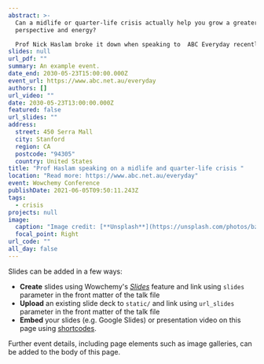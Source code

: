 ```yaml
---
abstract: >-
  Can a midlife or quarter-life crisis actually help you grow a greater sense of
  perspective and energy? 

  Prof Nick Haslam broke it down when speaking to  ABC Everyday recently.
slides: null
url_pdf: ""
summary: An example event.
date_end: 2030-05-23T15:00:00.000Z
event_url: https://www.abc.net.au/everyday
authors: []
url_video: ""
date: 2030-05-23T13:00:00.000Z
featured: false
url_slides: ""
address:
  street: 450 Serra Mall
  city: Stanford
  region: CA
  postcode: "94305"
  country: United States
title: "Prof Haslam speaking on a midlife and quarter-life crisis "
location: "Read more: https://www.abc.net.au/everyday"
event: Wowchemy Conference
publishDate: 2021-06-05T09:50:11.243Z
tags:
  - crisis
projects: null
image:
  caption: "Image credit: [**Unsplash**](https://unsplash.com/photos/bzdhc5b3Bxs)"
  focal_point: Right
url_code: ""
all_day: false
---
```


Slides can be added in a few ways:

- **Create** slides using Wowchemy's [*Slides*](https://wowchemy.com/docs/managing-content/#create-slides) feature and link using `slides` parameter in the front matter of the talk file
- **Upload** an existing slide deck to `static/` and link using `url_slides` parameter in the front matter of the talk file
- **Embed** your slides (e.g. Google Slides) or presentation video on this page using [shortcodes](https://wowchemy.com/docs/writing-markdown-latex/).

Further event details, including page elements such as image galleries, can be added to the body of this page.
